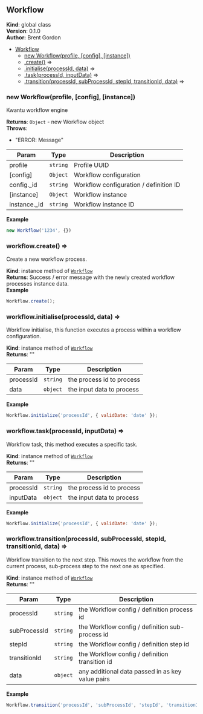 <a name="Workflow"></a>

## Workflow
**Kind**: global class  
**Version**: 0.1.0  
**Author:** Brent Gordon  

* [Workflow](#Workflow)
    * [new Workflow(profile, [config], [instance])](#new_Workflow_new)
    * [.create()](#Workflow+create) ⇒
    * [.initialise(processId, data)](#Workflow+initialise) ⇒
    * [.task(processId, inputData)](#Workflow+task) ⇒
    * [.transition(processId, subProcessId, stepId, transitionId, data)](#Workflow+transition) ⇒

<a name="new_Workflow_new"></a>

### new Workflow(profile, [config], [instance])
Kwantu workflow engine

**Returns**: <code>Object</code> - new Workflow object  
**Throws**:

- "ERROR: Message"


| Param | Type | Description |
| --- | --- | --- |
| profile | <code>string</code> | Profile UUID |
| [config] | <code>Object</code> | Workflow configuration |
| config._id | <code>string</code> | Workflow configuration / definition ID |
| [instance] | <code>Object</code> | Workflow instance |
| instance._id | <code>string</code> | Workflow instance ID |

**Example**  
```js
new Workflow('1234', {})
```
<a name="Workflow+create"></a>

### workflow.create() ⇒
Create a new workflow process.

**Kind**: instance method of <code>[Workflow](#Workflow)</code>  
**Returns**: Success / error message with the newly created workflow processes
instance data.  
**Example**  
```js
Workflow.create();
```
<a name="Workflow+initialise"></a>

### workflow.initialise(processId, data) ⇒
Workflow initialise, this function executes a process within a workflow
configuration.

**Kind**: instance method of <code>[Workflow](#Workflow)</code>  
**Returns**: ""  

| Param | Type | Description |
| --- | --- | --- |
| processId | <code>string</code> | the process id to process |
| data | <code>object</code> | the input data to process |

**Example**  
```js
Workflow.initialize('processId', { validDate: 'date' });
```
<a name="Workflow+task"></a>

### workflow.task(processId, inputData) ⇒
Workflow task, this method executes a specific task.

**Kind**: instance method of <code>[Workflow](#Workflow)</code>  
**Returns**: ""  

| Param | Type | Description |
| --- | --- | --- |
| processId | <code>string</code> | the process id to process |
| inputData | <code>object</code> | the input data to process |

**Example**  
```js
Workflow.initialize('processId', { validDate: 'date' });
```
<a name="Workflow+transition"></a>

### workflow.transition(processId, subProcessId, stepId, transitionId, data) ⇒
Workflow transition to the next step. This moves the workflow from the current process,
sub-process step to the next one as specified.

**Kind**: instance method of <code>[Workflow](#Workflow)</code>  
**Returns**: ""  

| Param | Type | Description |
| --- | --- | --- |
| processId | <code>string</code> | the Workflow config / definition process id |
| subProcessId | <code>string</code> | the Workflow config / definition sub-process id |
| stepId | <code>string</code> | the Workflow config / definition step id |
| transitionId | <code>string</code> | the Workflow config / definition transition id |
| data | <code>object</code> | any additional data passed in as key value pairs |

**Example**  
```js
Workflow.transition('processId', 'subProcessId', 'stepId', 'transitionId', { key: '', value: '' });
```
